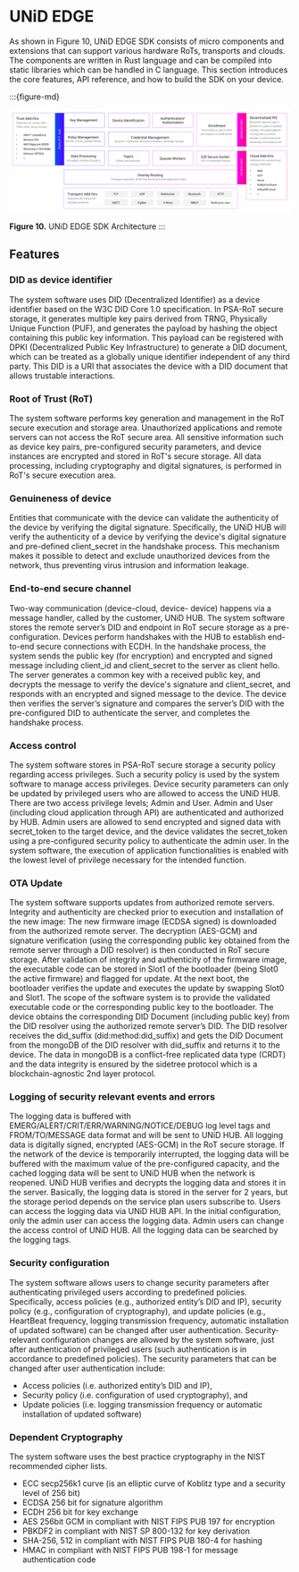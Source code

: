 # UNiD EDGE

As shown in Figure 10, UNiD EDGE SDK consists of micro components and extensions that can support various hardware RoTs, transports and clouds. The components are written in Rust language and can be compiled into static libraries which can be handled in C language.
This section introduces the core features, API reference, and how to build the SDK on your device.

:::{figure-md}

<img src="../_assets/figure10.svg" alt="figure10">

**Figure 10.** UNiD EDGE SDK Architecture
:::

## Features

### DID as device identifier

The system software uses DID (Decentralized Identifier) as a device identifier based on the W3C DID Core 1.0 specification. In PSA-RoT secure storage, it generates multiple key pairs derived from TRNG, Physically Unique Function (PUF), and generates the payload by hashing the object containing this public key information. This payload can be registered with DPKI (Decentralized Public Key Infrastructure) to generate a DID document, which can be treated as a globally unique identifier independent of any third party. This DID is a URI that associates the device with a DID document that allows trustable interactions.

### Root of Trust (RoT)

The system software performs key generation and management in the RoT secure execution and storage area. Unauthorized applications and remote servers can not access the RoT secure area.
All sensitive information such as device key pairs, pre-configured security parameters, and device instances are encrypted and stored in RoT's secure storage. All data processing, including cryptography and digital signatures, is performed in RoT's secure execution area.


### Genuineness of device

Entities that communicate with the device can validate the authenticity of the device by verifying the digital signature. Specifically, the UNiD HUB will verify the authenticity of a device by verifying the device's digital signature and pre-defined client_secret in the handshake process. This mechanism makes it possible to detect and exclude unauthorized devices from the network, thus preventing virus intrusion and information leakage.


### End-to-end secure channel

Two-way communication (device-cloud, device- device) happens via a message handler, called by the customer, UNiD HUB. The system software stores the remote server’s DID and endpoint in RoT secure storage as a pre-configuration. Devices perform handshakes with the HUB to establish end-to-end secure connections with ECDH.
In the handshake process, the system sends the public key (for encryption) and encrypted and signed message including client_id and client_secret to the server as client hello. The server generates a common key with a received public key, and decrypts the message to verify the device's signature and client_secret, and responds with an encrypted and signed message to the device. The device then verifies the server’s signature and compares the server’s DID with the pre-configured DID to authenticate the server, and completes the handshake process.


### Access control

The system software stores in PSA-RoT secure storage a security policy regarding access privileges. Such a security policy is used by the system software to manage access privileges. Device security parameters can only be updated by privileged users who are allowed to access the UNiD HUB. There are two access privilege levels; Admin and User. Admin and User (including cloud application through API) are authenticated and authorized by HUB. Admin users are allowed to send encrypted and signed data with secret_token to the target device, and the device validates the secret_token using a pre-configured security policy to authenticate the admin user. In the system software, the execution of application functionalities is enabled with the lowest level of privilege necessary for the intended function.

### OTA Update

The system software supports updates from authorized remote servers. Integrity and authenticity are checked prior to execution and installation of the new image: The new firmware image (ECDSA signed) is downloaded from the authorized remote server. The decryption (AES-GCM) and signature verification (using the corresponding public key obtained from the remote server through a DID resolver) is then conducted in RoT secure storage. After validation of integrity and authenticity of the firmware image, the executable code can be stored in Slot1 of the bootloader (being Slot0 the active firmware) and flagged for update. At the next boot, the bootloader verifies the update and executes the update by swapping Slot0 and Slot1. The scope of the software system is to provide the validated executable code or the corresponding public key to the bootloader.
The device obtains the corresponding DID Document (including public key) from the DID resolver using the authorized remote server’s DID. The DID resolver receives the did_suffix (did:method:did_suffix) and gets the DID Document from the mongoDB of the DID resolver with did_suffix and returns it to the device. The data in mongoDB is a conflict-free replicated data type (CRDT) and the data integrity is ensured by the sidetree protocol which is a blockchain-agnostic 2nd layer protocol.


### Logging of security relevant events and errors

The logging data is buffered with EMERG/ALERT/CRIT/ERR/WARNING/NOTICE/DEBUG log level tags and FROM/TO/MESSAGE data format and will be sent to UNiD HUB. All logging data is digitally signed, encrypted (AES-GCM) in the RoT secure storage.
If the network of the device is temporarily interrupted, the logging data will be buffered with the maximum value of the pre-configured capacity, and the cached logging data will be sent to UNiD HUB when the network is reopened.
UNiD HUB verifies and decrypts the logging data and stores it in the server. Basically, the logging data is stored in the server for 2 years, but the storage period depends on the service plan users subscribe to. Users can access the logging data via UNiD HUB API. In the initial configuration, only the admin user can access the logging data. Admin users can change the access control of UNiD HUB. All the logging data can be searched by the logging tags.


### Security configuration

The system software allows users to change security parameters after authenticating privileged users according to predefined policies. Specifically, access policies (e.g., authorized entity’s DID and IP), security policy (e.g., configuration of cryptography), and update policies (e.g., HeartBeat frequency, logging transmission frequency, automatic installation of updated software) can be changed after user authentication.
Security-relevant configuration changes are allowed by the system software, just after authentication of privileged users (such authentication is in accordance to predefined policies). The security parameters that can be changed after user authentication include:

- Access policies (i.e. authorized entity’s DID and IP),
- Security policy (i.e. configuration of used cryptography), and
- Update policies (i.e. logging transmission frequency or automatic installation of updated software)

### Dependent Cryptography

The system software uses the best practice cryptography in the NIST recommended cipher lists.

- ECC secp256k1 curve (is an elliptic curve of Koblitz type and a security level of 256 bit)
- ECDSA 256 bit for signature algorithm
- ECDH 256 bit for key exchange
- AES 256bit GCM in compliant with NIST FIPS PUB 197 for encryption
- PBKDF2 in compliant with NIST SP 800-132 for key derivation
- SHA-256, 512 in compliant with NIST FIPS PUB 180-4 for hashing
- HMAC in compliant with NIST FIPS PUB 198-1 for message authentication code
